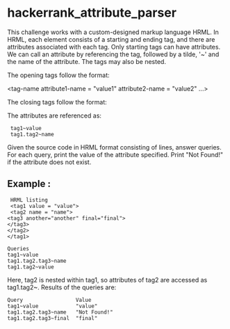 # hackerrank_attribute_parser

This challenge works with a custom-designed markup language HRML. In HRML, each element consists of a starting and ending tag, and there are attributes associated with each tag. Only starting tags can have attributes. We can call an attribute by referencing the tag, followed by a tilde, '~' and the name of the attribute. The tags may also be nested.

The opening tags follow the format:

<tag-name attribute1-name = "value1" attribute2-name = "value2" ...>

The closing tags follow the format:

</tag-name>

The attributes are referenced as:
```
 tag1~value
 tag1.tag2~name
```
Given the source code in HRML format consisting of  lines, answer  queries. For each query, print the value of the attribute specified. Print "Not Found!" if the attribute does not exist.

## Example :
```
 HRML listing
 <tag1 value = "value">
 <tag2 name = "name">
<tag3 another="another" final="final">
</tag3>
</tag2>
</tag1>

Queries
tag1~value
tag1.tag2.tag3~name
tag1.tag2~value
```
Here, tag2 is nested within tag1, so attributes of tag2 are accessed as tag1.tag2~<attribute>. Results of the queries are:
  
```
Query                 Value
tag1~value            "value"
tag1.tag2.tag3~name   "Not Found!"
tag1.tag2.tag3~final  "final"
```


